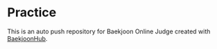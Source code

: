 # Practice
This is an auto push repository for Baekjoon Online Judge created with [BaekjoonHub](https://github.com/BaekjoonHub/BaekjoonHub).

